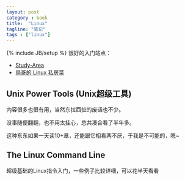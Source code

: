 ```yaml
---
layout: post
category : book
title:  "Linux"
tagline: "笔记"
tags : ["linux"] 
---
```

{% include JB/setup %}
很好的入门站点：
- [Study-Area](http://www.study-area.org/menu2.htm)
- [鳥哥的 Linux 私房菜](http://linux.vbird.org/)

## Unix Power Tools (Unix超级工具)

内容很多也很有用，当然东拉西扯的废话也不少。

没事随便翻翻，也不用太挂心，总共凑合看了半年多。

这种东东如果一天读10+章，还能跟它相看两不厌，于我是不可能的，嗯~


## The Linux Command Line

超级基础的Linux指令入门，一些例子比较详细，可以花半天看看 
